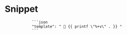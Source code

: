 # Snippet

                ```json
                "template": "  {{ printf \"%+v\" . }} "
                ```
        